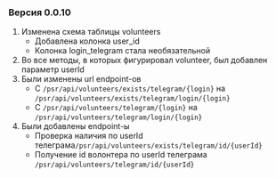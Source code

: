 ### Версия 0.0.10
1) Изменена схема таблицы volunteers
    - Добавлена колонка user_id
    - Колонка login_telegram стала необязательной
2) Во все методы, в которых фигурировал volunteer, был добавлен параметр userId
3) Были изменены url endpoint-ов
    - С `/psr/api/volunteers/exists/telegram/{login}` на `/psr/api/volunteers/exists/telegram/login/{login}`
    - С `/psr/api/volunteers/telegram/{login}` на `/psr/api/volunteers/telegram/login/{login}`  
4) Были добавлены endpoint-ы
    - Проверка наличия по userId телеграма`/psr/api/volunteers/exists/telegram/id/{userId}`
    - Получение id волонтера по userId телеграма `/psr/api/volunteers/telegram/id/{userId}`